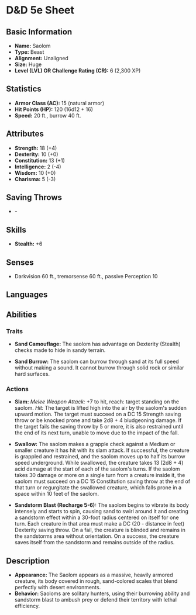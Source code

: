 # D&D 5e Sheet

## Basic Information
- **Name:** Saolom
- **Type:** Beast
- **Alignment:** Unaligned
- **Size:** Huge
- **Level (LVL) OR Challenge Rating (CR):** 6 (2,300 XP)

## Statistics
- **Armor Class (AC):** 15 (natural armor)
- **Hit Points (HP):** 120 (16d12 + 16)
- **Speed:** 20 ft., burrow 40 ft.

## Attributes
- **Strength:** 18 (+4)
- **Dexterity:** 10 (+0)
- **Constitution:** 13 (+1)
- **Intelligence:** 2 (-4)
- **Wisdom:** 10 (+0)
- **Charisma:** 5 (-3)

## Saving Throws
- **-**

## Skills
- **Stealth:** +6

## Senses
- Darkvision 60 ft., tremorsense 60 ft., passive Perception 10

## Languages

## Abilities
### Traits
- **Sand Camouflage:** The saolom has advantage on Dexterity (Stealth) checks made to hide in sandy terrain.
  
- **Sand Burrow:** The saolom can burrow through sand at its full speed without making a sound. It cannot burrow through solid rock or similar hard surfaces.

### Actions
- **Slam:** *Melee Weapon Attack:* +7 to hit, reach: target standing on the saolom. *Hit:* The target is lifted high into the air by the saolom's sudden upward motion. The target must succeed on a DC 15 Strength saving throw or be knocked prone and take 2d8 + 4 bludgeoning damage. If the target fails the saving throw by 5 or more, it is also restrained until the end of its next turn, unable to move due to the impact of the fall.
  
- **Swallow:** The saolom makes a grapple check against a Medium or smaller creature it has hit with its slam attack. If successful, the creature is grappled and restrained, and the saolom moves up to half its burrow speed underground. While swallowed, the creature takes 13 (2d8 + 4) acid damage at the start of each of the saolom's turns. If the saolom takes 30 damage or more on a single turn from a creature inside it, the saolom must succeed on a DC 15 Constitution saving throw at the end of that turn or regurgitate the swallowed creature, which falls prone in a space within 10 feet of the saolom.
  
- **Sandstorm Blast (Recharge 5-6):** The saolom begins to vibrate its body intensely and starts to spin, causing sand to swirl around it and creating a sandstorm effect within a 30-foot radius centered on itself for one turn. Each creature in that area must make a DC (20 - distance in feet) Dexterity saving throw. On a fail, the creature is blinded and remains in the sandstorms area without orientation. On a success, the creature saves itself from the sandstorm and remains outside of the radius.

## Description
- **Appearance:** The Saolom appears as a massive, heavily armored creature, its body covered in rough, sand-colored scales that blend perfectly with desert environments.
- **Behavior:** Saoloms are solitary hunters, using their burrowing ability and sandstorm blast to ambush prey or defend their territory with lethal efficiency.
